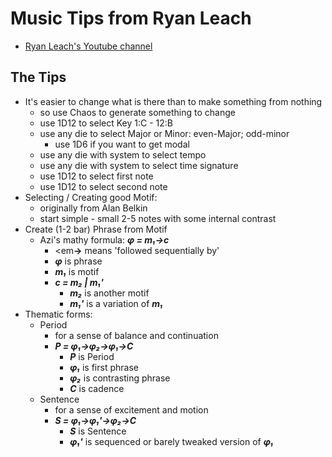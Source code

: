 # Music Tips from Ryan Leach
- [Ryan Leach's Youtube channel](https://www.youtube.com/c/RyanLeach)


## The Tips
- It's easier to change what is there than to make something from nothing
    - so use Chaos to generate something to change
    - use 1D12 to select Key 1:C - 12:B
    - use any die to select Major or Minor: even-Major; odd-minor
        - use 1D6 if you want to get modal
    - use any die with system to select tempo
    - use any die with system to select time signature
    - use 1D12 to select first note
    - use 1D12 to select second note
- Selecting / Creating good Motif:
    - originally from Alan Belkin
    - start simple - small 2-5 notes with some internal contrast
- Create (1-2 bar) Phrase from Motif
    - Azi's mathy formula: <em><strong>&phi; = m&#x2081;&rarr;c</strong></em>
        - <em<strong>&rarr;</strong></em> means 'followed sequentially by'
        - <em><strong>&phi;</strong></em> is phrase
        - <em><strong>m&#x2081;</strong></em> is motif
        - <em><strong>c = m&#x2082; | m&#x2081;'</strong></em>
            - <em><strong>m&#x2082;</strong></em> is another motif
            - <em><strong>m&#x2081;'</strong></em> is a variation of <em><strong>m&#x2081;</strong></em>
- Thematic forms:
    - Period
        - for a sense of balance and continuation
        - <em><strong>P = &phi;&#x2081;&rarr;&phi;&#x2082;&rarr;&phi;&#x2081;&rarr;C</strong></em>
            - <em><strong>P</strong></em> is Period
            - <em><strong>&phi;&#x2081;</strong></em> is first phrase
            - <em><strong>&phi;&#x2082;</strong></em> is contrasting phrase
            - <em><strong>C</strong></em> is cadence
    - Sentence
        - for a sense of excitement and motion
        - <em><strong>S = &phi;&#x2081;&rarr;&phi;&#x2081;'&rarr;&phi;&#x2082;&rarr;C</strong></em>
            - <em><strong>S</strong></em> is Sentence
            - <em><strong>&phi;&#x2081;'</strong></em> is sequenced or barely tweaked version of <em><strong>&phi;&#x2081;</strong></em>

